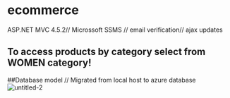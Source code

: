 # ecommerce
ASP.NET MVC 4.5.2// Microssoft SSMS // email verification// ajax updates

## To access products by category select from WOMEN category!

##Database model // Migrated from local host to azure database
![untitled-2](https://user-images.githubusercontent.com/19539298/28329056-231f8362-6bf1-11e7-9771-56843276355f.jpg)
